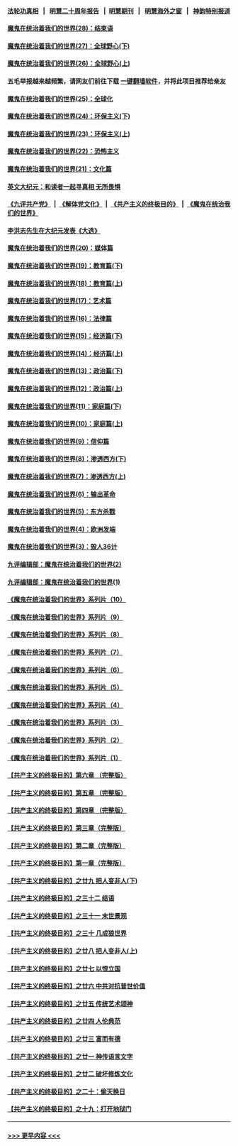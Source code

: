 #### [法轮功真相](https://github.com/gfw-breaker/truth/blob/master/README.md?t=0) &nbsp;&nbsp;|&nbsp;&nbsp; [明慧二十周年报告](https://github.com/gfw-breaker/mh-reports/blob/master/README.md?t=0) &nbsp;&nbsp;|&nbsp;&nbsp;[明慧期刊](https://github.com/gfw-breaker/mh-qikan) &nbsp;&nbsp;|&nbsp;&nbsp; [明慧海外之窗](https://github.com/gfw-breaker/mh-news/blob/master/README.md?t=0) &nbsp;&nbsp;|&nbsp;&nbsp; [神韵特别报道](https://github.com/gfw-breaker/mh-news/blob/master/shenyun.md?t=0)
#### [魔鬼在统治着我们的世界(28)：结束语](../pages/nsc422/n10936246.md?t=07080552) 
#### [魔鬼在统治着我们的世界(27)：全球野心(下)](../pages/nsc422/n10928319.md?t=07080552) 
#### [魔鬼在统治着我们的世界(26)：全球野心(上)](../pages/nsc422/n10900318.md?t=07080552) 
#### 五毛举报越来越频繁，请网友们前往下载 [一键翻墙软件](https://github.com/gfw-breaker/ssr-accounts)，并将此项目推荐给亲友
#### [魔鬼在统治着我们的世界(25)：全球化](../pages/nsc422/n10788205.md?t=07080552) 
#### [魔鬼在统治着我们的世界(24)：环保主义(下)](../pages/nsc422/n10695307.md?t=07080552) 
#### [魔鬼在统治着我们的世界(23)：环保主义(上)](../pages/nsc422/n10688613.md?t=07080552) 
#### [魔鬼在统治着我们的世界(22)：恐怖主义](../pages/nsc422/n10614727.md?t=07080552) 
#### [魔鬼在统治着我们的世界(21)：文化篇](../pages/nsc422/n10597706.md?t=07080552) 
#### [英文大纪元：和读者一起寻真相 无所畏惧](../pages/nsc422/n12542027.md?t=07080552) 
#### [《九评共产党》](https://github.com/begood0513/9ping.md/blob/master/README.md) &nbsp;|&nbsp; [《解体党文化》](../../../../jtdwh.md/blob/master/README.md)  &nbsp;|&nbsp; [《共产主义的终极目的》](../../../../gczydzjmd.md/blob/master/README.md) &nbsp;|&nbsp; [《魔鬼在统治我们的世界》](../../../../mgztzwmdsj.md/blob/master/README.md) 
#### [李洪志先生在大纪元发表《大选》](../pages/nsc422/n12534746.md?t=07080552) 
#### [魔鬼在统治着我们的世界(20)：媒体篇](../pages/nsc422/n10586579.md?t=07080552) 
#### [魔鬼在统治着我们的世界(19)：教育篇(下)](../pages/nsc422/n10564808.md?t=07080552) 
#### [魔鬼在统治着我们的世界(18)：教育篇(上)](../pages/nsc422/n10526970.md?t=07080552) 
#### [魔鬼在统治着我们的世界(17)：艺术篇](../pages/nsc422/n10499093.md?t=07080552) 
#### [魔鬼在统治着我们的世界(16)：法律篇](../pages/nsc422/n10485969.md?t=07080552) 
#### [魔鬼在统治着我们的世界(15)：经济篇(下)](../pages/nsc422/n10469975.md?t=07080552) 
#### [魔鬼在统治着我们的世界(14)：经济篇(上)](../pages/nsc422/n10457370.md?t=07080552) 
#### [魔鬼在统治着我们的世界(13)：政治篇(下)](../pages/nsc422/n10448270.md?t=07080552) 
#### [魔鬼在统治着我们的世界(12)：政治篇(上)](../pages/nsc422/n10444576.md?t=07080552) 
#### [魔鬼在统治着我们的世界(11)：家庭篇(下)](../pages/nsc422/n10440961.md?t=07080552) 
#### [魔鬼在统治着我们的世界(10)：家庭篇(上)](../pages/nsc422/n10435448.md?t=07080552) 
#### [魔鬼在统治着我们的世界(9)：信仰篇](../pages/nsc422/n10432159.md?t=07080552) 
#### [魔鬼在统治着我们的世界(8)：渗透西方(下)](../pages/nsc422/n10429603.md?t=07080552) 
#### [魔鬼在统治着我们的世界(7)：渗透西方(上)](../pages/nsc422/n10426013.md?t=07080552) 
#### [魔鬼在统治着我们的世界(6)：输出革命](../pages/nsc422/n10421536.md?t=07080552) 
#### [魔鬼在统治着我们的世界(5)：东方杀戮](../pages/nsc422/n10417707.md?t=07080552) 
#### [魔鬼在统治着我们的世界(4)：欧洲发端](../pages/nsc422/n10414890.md?t=07080552) 
#### [魔鬼在统治着我们的世界(3)：毁人36计](../pages/nsc422/n10411583.md?t=07080552) 
#### [九评编辑部：魔鬼在统治着我们的世界(2)](../pages/nsc422/n10410036.md?t=07080552) 
#### [九评编辑部：魔鬼在统治着我们的世界(1)](../pages/nsc422/n10406825.md?t=07080552) 
#### [《魔鬼在统治着我们的世界》系列片（10）](../pages/nsc422/n12292670.md?t=07080552) 
#### [《魔鬼在统治着我们的世界》系列片（9）](../pages/nsc422/n12290859.md?t=07080552) 
#### [《魔鬼在统治着我们的世界》系列片（8）](../pages/nsc422/n12287445.md?t=07080552) 
#### [《魔鬼在统治着我们的世界》系列片（7）](../pages/nsc422/n12283425.md?t=07080552) 
#### [《魔鬼在统治着我们的世界》系列片（6）](../pages/nsc422/n12282314.md?t=07080552) 
#### [《魔鬼在统治着我们的世界》系列片（5）](../pages/nsc422/n12281419.md?t=07080552) 
#### [《魔鬼在统治着我们的世界》系列片（4）](../pages/nsc422/n12274024.md?t=07080552) 
#### [《魔鬼在统治着我们的世界》系列片（3）](../pages/nsc422/n12271322.md?t=07080552) 
#### [《魔鬼在统治着我们的世界》系列片（2）](../pages/nsc422/n12269049.md?t=07080552) 
#### [《魔鬼在统治着我们的世界》系列片（1）](../pages/nsc422/n12267575.md?t=07080552) 
#### [【共产主义的终极目的】第六章 （完整版）](../pages/nsc422/n11428913.md?t=07080552) 
#### [【共产主义的终极目的】第五章 （完整版）](../pages/nsc422/n11428912.md?t=07080552) 
#### [【共产主义的终极目的】第四章 （完整版）](../pages/nsc422/n11428907.md?t=07080552) 
#### [【共产主义的终极目的】第三章（完整版）](../pages/nsc422/n11428848.md?t=07080552) 
#### [【共产主义的终极目的】第二章（完整版）](../pages/nsc422/n11428831.md?t=07080552) 
#### [【共产主义的终极目的】第一章（完整版）](../pages/nsc422/n11417651.md?t=07080552) 
#### [【共产主义的终极目的】之廿九 把人变非人(下)](../pages/nsc422/n11344140.md?t=07080552) 
#### [【共产主义的终极目的】之三十二 结语](../pages/nsc422/n11360535.md?t=07080552) 
#### [【共产主义的终极目的】之三十一 末世景观](../pages/nsc422/n11351129.md?t=07080552) 
#### [【共产主义的终极目的】之三十 几成狼世界](../pages/nsc422/n11348280.md?t=07080552) 
#### [【共产主义的终极目的】之廿八 把人变非人(上)](../pages/nsc422/n11340492.md?t=07080552) 
#### [【共产主义的终极目的】之廿七 以恨立国](../pages/nsc422/n11336944.md?t=07080552) 
#### [【共产主义的终极目的】之廿六 中共对抗普世价值](../pages/nsc422/n11324785.md?t=07080552) 
#### [【共产主义的终极目的】之廿五 传统艺术颂神](../pages/nsc422/n11296396.md?t=07080552) 
#### [【共产主义的终极目的】之廿四 人伦典范](../pages/nsc422/n11296397.md?t=07080552) 
#### [【共产主义的终极目的】之廿三 富而有德](../pages/nsc422/n11283598.md?t=07080552) 
#### [【共产主义的终极目的】之廿一 神传语言文字](../pages/nsc422/n11263265.md?t=07080552) 
#### [【共产主义的终极目的】之廿二 破坏修炼文化](../pages/nsc422/n11245728.md?t=07080552) 
#### [【共产主义的终极目的】之二十：偷天换日](../pages/nsc422/n11238846.md?t=07080552) 
#### [【共产主义的终极目的】之十九：打开地狱门](../pages/nsc422/n11206376.md?t=07080552) 

----
#### [ >>> 更早内容 <<< ](../indexes/nsc422-earlier.md)
